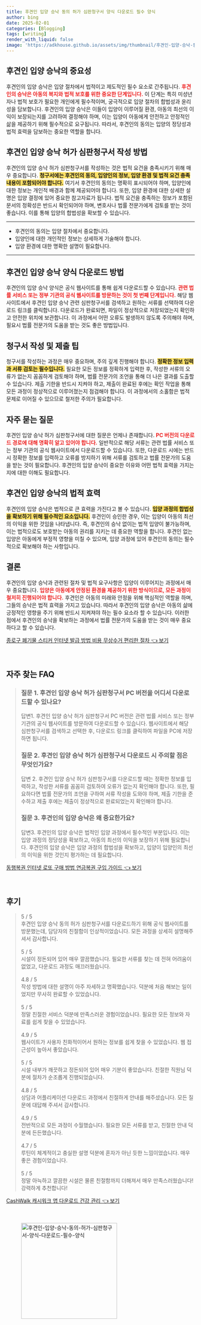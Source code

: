 ```yaml
---
title: 후견인 입양 승낙 동의 허가 심판청구서 양식 다운로드 필수 양식
author: bing
date: 2025-02-01
categories: [Blogging]
tags: [writing]
render_with_liquid: false
image: 'https://adkhouse.github.io/assets/img/thumbnail/후견인-입양-승낙-동의-허가-심판청구서-양식-다운로드-필수-양식.webp'
---
```



<h2 id='후견인_입양_승낙의_중요성'>후견인 입양 승낙의 중요성</h2>

<p>후견인의 입양 승낙은 입양 절차에서 법적이고 제도적인 필수 요소로 간주됩니다. <b><span style="color: #ee2323;">후견인의 승낙은 아동의 복지와 법적 보호를 위한 중요한 단계입니다.</span></b> 이 단계는 특히 미성년자나 법적 보호가 필요한 개인에게 필수적이며, 궁극적으로 입양 절차의 합법성과 윤리성을 담보합니다. 후견인의 입양 승낙은 이들이 입양이 이루어질 환경, 아동의 최선의 이익이 보장되는지를 고려하여 결정해야 하며, 이는 입양이 아동에게 안전하고 안정적인 삶을 제공하기 위해 필수적으로 요구됩니다. 따라서, 후견인의 동의는 입양의 정당성과 법적 효력을 담보하는 중요한 역할을 합니다.</p>

<h2 id='후견인_입양_승낙_허가_심판청구서_작성_방법'>후견인 입양 승낙 허가 심판청구서 작성 방법</h2>

<p>후견인의 입양 승낙 허가 심판청구서를 작성하는 것은 법적 요건을 충족시키기 위해 매우 중요합니다. <b><span style="background-color: #ffe066;">청구서에는 후견인의 동의, 입양인의 정보, 입양 환경 및 법적 요건 충족 내용이 포함되어야 합니다.</span></b> 여기서 후견인의 동의는 명확히 표시되어야 하며, 입양인에 대한 정보는 개인적 배경과 함께 제공되어야 합니다. 또한, 입양 환경에 대한 상세한 설명은 입양 결정에 있어 중요한 참고자료가 됩니다. 법적 요건을 충족하는 정보가 포함된 문서의 정확성은 반드시 확인되어야 하며, 변호사나 법률 전문가에게 검토를 받는 것이 좋습니다. 이를 통해 입양의 합법성을 확보할 수 있습니다.</p>

<hr />

<ul>
    <li>후견인의 동의는 입양 절차에서 중요합니다.</li>
    <li>입양인에 대한 개인적인 정보는 상세하게 기술해야 합니다.</li>
    <li>입양 환경에 대한 명확한 설명이 필요합니다.</li>
</ul>

<hr />

<h2 id='후견인_입양_승낙_양식_다운로드_방법'>후견인 입양 승낙 양식 다운로드 방법</h2>

<p>후견인의 입양 승낙 양식은 공식 웹사이트를 통해 쉽게 다운로드할 수 있습니다. <b><span style="color: #ee2323;">관련 법률 서비스 또는 정부 기관의 공식 웹사이트를 방문하는 것이 첫 번째 단계입니다.</span></b> 해당 웹사이트에서 후견인 입양 승낙 관련 심판청구서를 검색하고 원하는 서류를 선택하여 다운로드 링크를 클릭합니다. 다운로드가 완료되면, 파일이 정상적으로 저장되었는지 확인하고 안전한 위치에 보관합니다. 이 과정에서 어떤 오류도 발생하지 않도록 주의해야 하며, 필요시 법률 전문가의 도움을 받는 것도 좋은 방법입니다.</p>

<h2 id='청구서_작성_및_제출_팁'>청구서 작성 및 제출 팁</h2>

<p>청구서를 작성하는 과정은 매우 중요하며, 주의 깊게 진행해야 합니다. <b><span style="background-color: #ffe066;">정확한 정보 입력과 서류 검토는 필수입니다.</span></b> 필요한 모든 정보를 정확하게 입력한 후, 작성한 서류의 오류가 없는지 꼼꼼하게 검토해야 하며, 법률 전문가의 조언을 통해 더 나은 결과를 도출할 수 있습니다. 제출 기한을 반드시 지켜야 하고, 제출이 완료된 후에는 확인 작업을 통해 모든 과정이 정상적으로 이루어졌는지 점검해야 합니다. 이 과정에서의 소홀함은 법적 문제로 이어질 수 있으므로 철저한 주의가 필요합니다.</p>

<h2 id='자주_묻는_질문'>자주 묻는 질문</h2>

<p>후견인 입양 승낙 허가 심판청구서에 대한 질문은 언제나 존재합니다. <b><span style="color: #ee2323;">PC 버전의 다운로드 경로에 대해 명확히 알고 있어야 합니다.</span></b> 일반적으로 해당 서류는 관련 법률 서비스 또는 정부 기관의 공식 웹사이트에서 다운로드할 수 있습니다. 또한, 다운로드 시에는 반드시 정확한 정보를 입력하고 오류를 방지하기 위해 서류를 검토하고 법률 전문가의 도움을 받는 것이 필요합니다. 후견인의 입양 승낙이 중요한 이유와 어떤 법적 효력을 가지는지에 대한 이해도 필요합니다.</p>

<h2 id='후견인_입양_승낙의_법적_효력'>후견인 입양 승낙의 법적 효력</h2>

<p>후견인의 입양 승낙은 법적으로 큰 효력을 가진다고 볼 수 있습니다. <b><span style="background-color: #ffe066;">입양 과정의 합법성을 확보하기 위해 필수적인 요소입니다.</span></b> 후견인이 승인한 경우, 이는 입양이 아동의 최선의 이익을 위한 것임을 나타냅니다. 즉, 후견인의 승낙 없이는 법적 입양이 불가능하며, 이는 법적으로도 보호받는 아동의 권리를 지키는 데 중요한 역할을 합니다. 후견인 없는 입양은 아동에게 부정적 영향을 미칠 수 있으며, 입양 과정에 있어 후견인의 동의는 필수적으로 확보해야 하는 사항입니다.</p>

<h2 id='결론'>결론</h2>

<p>후견인의 입양 승낙과 관련된 절차 및 법적 요구사항은 입양이 이루어지는 과정에서 매우 중요합니다. <b><span style="color: #ee2323;">입양은 아동에게 안정된 환경을 제공하기 위한 방식이므로, 모든 과정이 철저히 진행되어야 합니다.</span></b> 후견인은 아동의 미래와 안정을 위해 핵심적인 역할을 하며, 그들의 승낙은 법적 효력을 가지고 있습니다. 따라서 후견인의 입양 승낙은 아동의 삶에 긍정적인 영향을 주기 위해 반드시 지켜져야 하는 필수 요소라 할 수 있습니다. 이러한 점에서 후견인의 승낙을 확보하는 과정에서 법률 전문가의 도움을 받는 것이 매우 중요하다고 할 수 있습니다.</p>


<p><a class="click-button" title="종로구 폐기물 스티커 인터넷 발급 방법 비용 무상수거 편리한 절차" href="https://adkhouse.github.io/posts/%EC%A2%85%EB%A1%9C%EA%B5%AC-%ED%8F%90%EA%B8%B0%EB%AC%BC-%EC%8A%A4%ED%8B%B0%EC%BB%A4-%EC%9D%B8%ED%84%B0%EB%84%B7-%EB%B0%9C%EA%B8%89-%EB%B0%A9%EB%B2%95-%EB%B9%84%EC%9A%A9-%EB%AC%B4%EC%83%81%EC%88%98%EA%B1%B0-%ED%8E%B8%EB%A6%AC%ED%95%9C-%EC%A0%88%EC%B0%A8/" rel="dofollow">종로구 폐기물 스티커 인터넷 발급 방법 비용 무상수거 편리한 절차 👈 보기</a></p><br>
<h2 id='자주_찾는_FAQ'>자주 찾는 FAQ</h2>
<div itemscope="" itemtype="https://schema.org/FAQPage">
<blockquote>
<div itemscope="" itemprop="mainEntity" itemtype="https://schema.org/Question">
<h3 itemprop="name">질문 1. 후견인 입양 승낙 허가 심판청구서 PC 버전을 어디서 다운로드할 수 있나요?</h3>
<div itemscope="" itemprop="acceptedAnswer" itemtype="https://schema.org/Answer">
<span itemprop="text">
<p>답변1. 후견인 입양 승낙 허가 심판청구서 PC 버전은 관련 법률 서비스 또는 정부 기관의 공식 웹사이트를 방문하여 다운로드할 수 있습니다. 웹사이트에서 해당 심판청구서를 검색하고 선택한 후, 다운로드 링크를 클릭하여 파일을 PC에 저장하면 됩니다.</p>
</span>
</div>
</div>
<div itemscope="" itemprop="mainEntity" itemtype="https://schema.org/Question">
<h3 itemprop="name">질문 2. 후견인 입양 승낙 허가 심판청구서 다운로드 시 주의할 점은 무엇인가요?</h3>
<div itemscope="" itemprop="acceptedAnswer" itemtype="https://schema.org/Answer">
<span itemprop="text">
<p>답변 2. 후견인 입양 승낙 허가 심판청구서를 다운로드할 때는 정확한 정보를 입력하고, 작성한 서류를 꼼꼼히 검토하여 오류가 없는지 확인해야 합니다. 또한, 필요하다면 법률 전문가의 조언을 구하여 서류 작성을 도와야 하며, 제출 기한을 준수하고 제출 후에는 제출이 정상적으로 완료되었는지 확인해야 합니다.</p>
</span>
</div>
</div>
<div itemscope="" itemprop="mainEntity" itemtype="https://schema.org/Question">
<h3 itemprop="name">질문 3. 후견인의 입양 승낙은 왜 중요한가요?</h3>
<div itemscope="" itemprop="acceptedAnswer" itemtype="https://schema.org/Answer">
<span itemprop="text">
<p>답변3. 후견인의 입양 승낙은 법적인 입양 과정에서 필수적인 부분입니다. 이는 입양 과정의 정당성을 확보하고, 아동의 최선의 이익을 보장하기 위해 필요합니다. 후견인의 입양 승낙은 입양 과정의 합법성을 확보하고, 입양이 입양인의 최선의 이익을 위한 것인지 평가하는 데 필요합니다.</p>
</span>
</div>
</div>
</blockquote>
</div>
<p><a class="click-button" title="동행복권 인터넷 로또 구매 방법 연금복권 구입 가이드" href="https://adkhouse.github.io/posts/%EB%8F%99%ED%96%89%EB%B3%B5%EA%B6%8C-%EC%9D%B8%ED%84%B0%EB%84%B7-%EB%A1%9C%EB%98%90-%EA%B5%AC%EB%A7%A4-%EB%B0%A9%EB%B2%95-%EC%97%B0%EA%B8%88%EB%B3%B5%EA%B6%8C-%EA%B5%AC%EC%9E%85-%EA%B0%80%EC%9D%B4%EB%93%9C/" rel="dofollow">동행복권 인터넷 로또 구매 방법 연금복권 구입 가이드 👈 보기</a></p><br>
<h2 id='후기'>후기</h2>
<div itemscope itemtype="https://schema.org/Product">
  <blockquote>
  <div itemprop="review" itemscope itemtype="https://schema.org/Review">
      <div itemprop="reviewRating" itemscope itemtype="https://schema.org/Rating"> <span itemprop="ratingValue">5</span> / <span itemprop="bestRating">5</span> </div>
      <span itemprop="reviewBody">후견인 입양 승낙 동의 허가 심판청구서를 다운로드하기 위해 공식 웹사이트를 방문했는데, 담당자의 친절함이 인상적이었습니다. 모든 과정을 상세히 설명해주셔서 감사합니다.</span>
  </div>
  <br>
  <div itemprop="review" itemscope itemtype="https://schema.org/Review">
      <div itemprop="reviewRating" itemscope itemtype="https://schema.org/Rating"> <span itemprop="ratingValue">5</span> / <span itemprop="bestRating">5</span> </div>
      <span itemprop="reviewBody">시설이 정돈되어 있어 매우 깔끔했습니다. 필요한 서류를 찾는 데 전혀 어려움이 없었고, 다운로드 과정도 매끄러웠습니다.</span>
  </div>
  <br>
  <div itemprop="review" itemscope itemtype="https://schema.org/Review">
      <div itemprop="reviewRating" itemscope itemtype="https://schema.org/Rating"> <span itemprop="ratingValue">4.8</span> / <span itemprop="bestRating">5</span> </div>
      <span itemprop="reviewBody">작성 방법에 대한 설명이 아주 자세하고 명확했습니다. 덕분에 처음 해보는 일이었지만 무사히 완료할 수 있었습니다.</span>
  </div>
  <br>
  <div itemprop="review" itemscope itemtype="https://schema.org/Review">
      <div itemprop="reviewRating" itemscope itemtype="https://schema.org/Rating"> <span itemprop="ratingValue">5</span> / <span itemprop="bestRating">5</span> </div>
      <span itemprop="reviewBody">정말 친절한 서비스 덕분에 만족스러운 경험이었습니다. 필요한 모든 정보와 자료를 쉽게 찾을 수 있었습니다.</span>
  </div>
  <br>
  <div itemprop="review" itemscope itemtype="https://schema.org/Review">
      <div itemprop="reviewRating" itemscope itemtype="https://schema.org/Rating"> <span itemprop="ratingValue">4.9</span> / <span itemprop="bestRating">5</span> </div>
      <span itemprop="reviewBody">웹사이트가 사용자 친화적이어서 원하는 정보를 쉽게 찾을 수 있었습니다. 웹 접근성이 높아서 좋았습니다.</span>
  </div>
  <br>
  <div itemprop="review" itemscope itemtype="https://schema.org/Review">
      <div itemprop="reviewRating" itemscope itemtype="schema.org/Rating"> <span itemprop="ratingValue">5</span> / <span itemprop="bestRating">5</span> </div>
      <span itemprop="reviewBody">시설 내부가 깨끗하고 정돈되어 있어 매우 기분이 좋았습니다. 친절한 직원님 덕분에 절차가 순조롭게 진행되었습니다.</span>
  </div>
  <br>
  <div itemprop="review" itemscope itemtype="https://schema.org/Review">
      <div itemprop="reviewRating" itemscope itemtype="schema.org/Rating"> <span itemprop="ratingValue">4.8</span> / <span itemprop="bestRating">5</span> </div>
      <span itemprop="reviewBody">상담과 어플리케이션 다운로드 과정에서 친절하게 안내를 해주셨습니다. 모든 질문에 대답해 주셔서 감사합니다.</span>
  </div>
  <br>
  <div itemprop="review" itemscope itemtype="https://schema.org/Review">
      <div itemprop="reviewRating" itemscope itemtype="schema.org/Rating"> <span itemprop="ratingValue">4.9</span> / <span itemprop="bestRating">5</span> </div>
      <span itemprop="reviewBody">전반적으로 모든 과정이 수월했습니다. 필요한 모든 서류를 받고, 친절한 안내 덕분에 든든했습니다.</span>
  </div>
  <br>
  <div itemprop="review" itemscope itemtype="https://schema.org/Review">
      <div itemprop="reviewRating" itemscope itemtype="schema.org/Rating"> <span itemprop="ratingValue">4.7</span> / <span itemprop="bestRating">5</span> </div>
      <span itemprop="reviewBody">루틴이 체계적이고 충실한 설명 덕분에 혼자가 아닌 듯한 느낌이었습니다. 매우 좋은 경험이었습니다.</span>
  </div>
  <br>
  <div itemprop="review" itemscope itemtype="https://schema.org/Review">
      <div itemprop="reviewRating" itemscope itemtype="schema.org/Rating"> <span itemprop="ratingValue">5</span> / <span itemprop="bestRating">5</span> </div>
      <span itemprop="reviewBody">정말 아늑하고 깔끔한 시설은 물론 친절함까지 더해져서 매우 만족스러웠습니다! 강력하게 추천합니다!</span>
  </div>
  </blockquote>
</div>
<p><a class="click-button" title="CashWalk 캐시워크 앱 다운로드 건강 관리" href="https://adkhouse.github.io/posts/CashWalk-%EC%BA%90%EC%8B%9C%EC%9B%8C%ED%81%AC-%EC%95%B1-%EB%8B%A4%EC%9A%B4%EB%A1%9C%EB%93%9C-%EA%B1%B4%EA%B0%95-%EA%B4%80%EB%A6%AC/" rel="dofollow">CashWalk 캐시워크 앱 다운로드 건강 관리 👈 보기</a></p><br>
<figure class="image"><img src="https://adkhouse.github.io/assets/img/thumbnail/후견인-입양-승낙-동의-허가-심판청구서-양식-다운로드-필수-양식.webp" alt="후견인-입양-승낙-동의-허가-심판청구서-양식-다운로드-필수-양식" width="256" height="256"></figure>